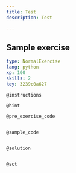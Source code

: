 ```yaml
---
title: Test
description: Test

---
```

## Sample exercise

```yaml
type: NormalExercise
lang: python
xp: 100
skills: 2
key: 3239c0a627
```


`@instructions`

`@hint`

`@pre_exercise_code`
```{python}

```

`@sample_code`
```{python}

```

`@solution`
```{python}

```

`@sct`
```{python}

```

